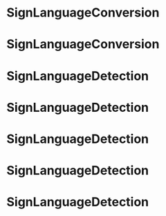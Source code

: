# SignLanguageConversion
# SignLanguageConversion
# SignLanguageDetection
# SignLanguageDetection
# SignLanguageDetection
# SignLanguageDetection
# SignLanguageDetection
